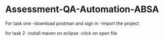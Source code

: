 # Assessment-QA-Automation-ABSA
For task one 
-download postman and sign in
-import the project

for task 2
-install maven on eclipse
-click on open file
